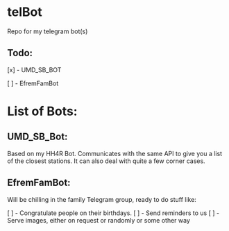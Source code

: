 # telBot
Repo for my telegram bot(s)

## Todo:
[x] - UMD_SB_BOT

[ ] - EfremFamBot

# List of Bots:

## UMD_SB_Bot:

Based on my HH4R Bot. Communicates with the same API to give you a list of the closest stations. It can also deal with quite a few corner cases.

## EfremFamBot:

Will be chilling in the family Telegram group, ready to do stuff like:

[ ] - Congratulate people on their birthdays.
[ ] - Send reminders to us
[ ] - Serve images, either on request or randomly or some other way